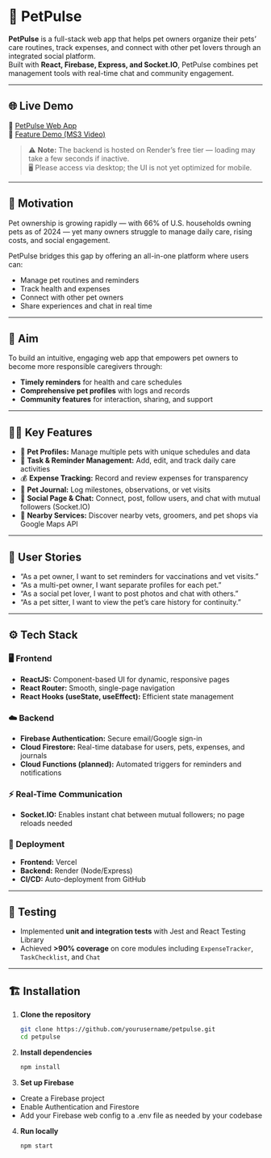 # 🐾 PetPulse

**PetPulse** is a full-stack web app that helps pet owners organize their pets’ care routines, track expenses, and connect with other pet lovers through an integrated social platform.  
Built with **React, Firebase, Express, and Socket.IO**, PetPulse combines pet management tools with real-time chat and community engagement.

---

## 🌐 Live Demo
🔗 [PetPulse Web App](https://pet-pulse.vercel.app/)  
🎥 [Feature Demo (MS3 Video)](youtube.com/watch?si=pOk8kuWknOD8Ygdl&v=2VZPEnKjHuo&feature=youtu.be)

> ⚠️ **Note:** The backend is hosted on Render’s free tier — loading may take a few seconds if inactive.  
> 🖥️ Please access via desktop; the UI is not yet optimized for mobile.

---

## 🎯 Motivation

Pet ownership is growing rapidly — with 66% of U.S. households owning pets as of 2024 — yet many owners struggle to manage daily care, rising costs, and social engagement.

PetPulse bridges this gap by offering an all-in-one platform where users can:
- Manage pet routines and reminders  
- Track health and expenses  
- Connect with other pet owners  
- Share experiences and chat in real time  

---

## 🧩 Aim

To build an intuitive, engaging web app that empowers pet owners to become more responsible caregivers through:
- **Timely reminders** for health and care schedules  
- **Comprehensive pet profiles** with logs and records  
- **Community features** for interaction, sharing, and support  

---

## 🐕‍🦺 Key Features

- 🐶 **Pet Profiles:** Manage multiple pets with unique schedules and data  
- 📅 **Task & Reminder Management:** Add, edit, and track daily care activities  
- 💰 **Expense Tracking:** Record and review expenses for transparency  
- 📔 **Pet Journal:** Log milestones, observations, or vet visits  
- 💬 **Social Page & Chat:** Connect, post, follow users, and chat with mutual followers (Socket.IO)  
- 📍 **Nearby Services:** Discover nearby vets, groomers, and pet shops via Google Maps API  

---

## 🧠 User Stories

- “As a pet owner, I want to set reminders for vaccinations and vet visits.”  
- “As a multi-pet owner, I want separate profiles for each pet.”  
- “As a social pet lover, I want to post photos and chat with others.”  
- “As a pet sitter, I want to view the pet’s care history for continuity.”  

---

## ⚙️ Tech Stack

### 🖥️ Frontend
- **ReactJS:** Component-based UI for dynamic, responsive pages  
- **React Router:** Smooth, single-page navigation  
- **React Hooks (useState, useEffect):** Efficient state management  

### ☁️ Backend
- **Firebase Authentication:** Secure email/Google sign-in  
- **Cloud Firestore:** Real-time database for users, pets, expenses, and journals  
- **Cloud Functions (planned):** Automated triggers for reminders and notifications  

### ⚡ Real-Time Communication
- **Socket.IO:** Enables instant chat between mutual followers; no page reloads needed  

### 🚀 Deployment
- **Frontend:** Vercel  
- **Backend:** Render (Node/Express)  
- **CI/CD:** Auto-deployment from GitHub  

---

## 🧪 Testing

- Implemented **unit and integration tests** with Jest and React Testing Library  
- Achieved **>90% coverage** on core modules including `ExpenseTracker`, `TaskChecklist`, and `Chat`  

---

## 🏗️ Installation

1. **Clone the repository**
   ```bash
   git clone https://github.com/yourusername/petpulse.git
   cd petpulse
   
2. **Install dependencies**
   ```bash
   npm install

3. **Set up Firebase**
  - Create a Firebase project
  - Enable Authentication and Firestore
  - Add your Firebase web config to a .env file as needed by your codebase

4. **Run locally**
   ```bash
   npm start
